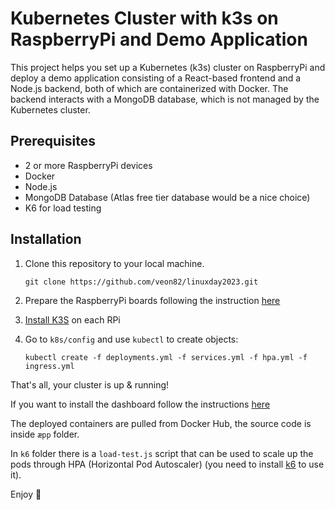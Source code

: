 # Kubernetes Cluster with k3s on RaspberryPi and Demo Application

This project helps you set up a Kubernetes (k3s) cluster on RaspberryPi and deploy a demo application consisting of a React-based frontend and a Node.js backend, both of which are containerized with Docker. The backend interacts with a MongoDB database, which is not managed by the Kubernetes cluster.

## Prerequisites

- 2 or more RaspberryPi devices
- Docker
- Node.js
- MongoDB Database (Atlas free tier database would be a nice choice)
- K6 for load testing

## Installation

1. Clone this repository to your local machine.

    ```
    git clone https://github.com/veon82/linuxday2023.git
    ```
2. Prepare the RaspberryPi boards following the instruction [here](docs/rpi-setup.md)
3. [Install K3S](docs/k3s-install.md) on each RPi
4. Go to `k8s/config` and use `kubectl` to create objects:
   ```
   kubectl create -f deployments.yml -f services.yml -f hpa.yml -f ingress.yml
   ```

That's all, your cluster is up & running!

If you want to install the dashboard follow the instructions [here](docs/kubernetes.md#dashboard)

The deployed containers are pulled from Docker Hub, the source code is inside `æpp` folder.

In `k6` folder there is a `load-test.js` script that can be used to scale up the pods through HPA (Horizontal Pod Autoscaler) (you need to install [k6](https://k6.io/) to use it).

Enjoy :tada:
